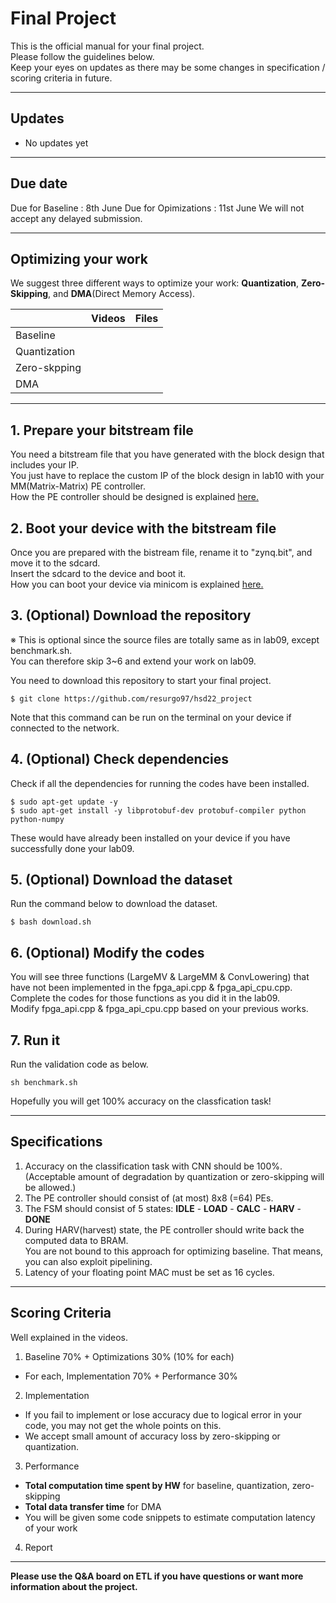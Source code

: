 # Final Project 
This is the official manual for your final project.  
Please follow the guidelines below.   
Keep your eyes on updates as there may be some changes in specification / scoring criteria in future.

---
## Updates 
- No updates yet

---

## Due date
Due for Baseline : 8th June
Due for Opimizations : 11st June 
We will not accept any delayed submission.

---

## Optimizing your work
We suggest three different ways to optimize your work: **Quantization**, **Zero-Skipping**, and **DMA**(Direct Memory Access).  

|              | Videos |  Files  |
|--------------|--------|---------|
| Baseline     |        |         |
| Quantization |        |         |
| Zero-skpping |        |         |
| DMA          |        |         |


---
## 1. Prepare your bitstream file
You need a bitstream file that you have generated with the block design that includes your IP.  
You just have to replace the custom IP of the block design in lab10 with your MM(Matrix-Matrix) PE controller.  
How the PE controller should be designed is explained [here.](preview)  


## 2. Boot your device with the bitstream file
Once you are prepared with the bistream file, rename it to "zynq.bit", and move it to the sdcard.  
Insert the sdcard to the device and boot it.  
How you can boot your device via minicom is explained [here.](week8)

  
## 3. (Optional) Download the repository 
※ This is optional since the source files are totally same as in lab09, except benchmark.sh.  
You can therefore skip 3~6 and extend your work on lab09.  
  
You need to download this repository to start your final project.  
```
$ git clone https://github.com/resurgo97/hsd22_project  
```
Note that this command can be run on the terminal on your device if connected to the network.  

## 4. (Optional) Check dependencies 
Check if all the dependencies for running the codes have been installed.
```
$ sudo apt-get update -y
$ sudo apt-get install -y libprotobuf-dev protobuf-compiler python python-numpy
```
These would have already been installed on your device if you have successfully done your lab09.

## 5. (Optional) Download the dataset 
Run the command below to download the dataset.
```
$ bash download.sh
```

## 6. (Optional) Modify the codes
You will see three functions (LargeMV & LargeMM & ConvLowering) that have not been implemented in the fpga_api.cpp & fpga_api_cpu.cpp.  
Complete the codes for those functions as you did it in the lab09.  
Modify fpga_api.cpp & fpga_api_cpu.cpp based on your previous works.  

## 7. Run it
Run the validation code as below.
```
sh benchmark.sh
```
Hopefully you will get 100% accuracy on the classfication task!

---
## Specifications
1. Accuracy on the classification task with CNN should be 100%.   
  (Acceptable amount of degradation by quantization or zero-skipping will be allowed.)
2. The PE controller should consist of (at most) 8x8 (=64) PEs.
3. The FSM should consist of 5 states: **IDLE** - **LOAD** - **CALC** - **HARV** - **DONE**  
4. During HARV(harvest) state, the PE controller should write back the computed data to BRAM.  
You are not bound to this approach for optimizing baseline. That means, you can also exploit pipelining.
5. Latency of your floating point MAC must be set as 16 cycles.

---
## Scoring Criteria
Well explained in the videos.

1. Baseline 70% + Optimizations 30% (10% for each)
  - For each, Implementation 70% + Performance 30%

2. Implementation 
  - If you fail to implement or lose accuracy due to logical error in your code, you may not get the whole points on this.
  - We accept small amount of accuracy loss by zero-skipping or quantization.

3. Performance 
  - **Total computation time spent by HW** for baseline, quantization, zero-skipping
  - **Total data transfer time** for DMA
  - You will be given some code snippets to estimate computation latency of your work
  
4. Report 


---
**Please use the Q&A board on ETL if you have questions or want more information about the project.**
